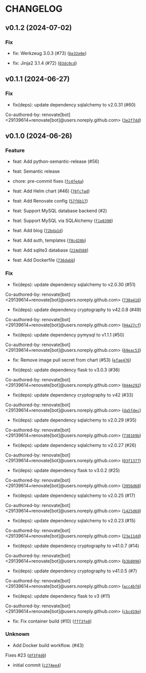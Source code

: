 # CHANGELOG

## v0.1.2 (2024-07-02)

### Fix

* fix: Werkzeug 3.0.3 (#73) ([`6e32e0e`](https://github.com/mrichardson03/flaskr/commit/6e32e0e122b1422002cf308cb5373f16420a19a7))

* fix: Jinja2 3.1.4 (#72) ([`03dc0cd`](https://github.com/mrichardson03/flaskr/commit/03dc0cd637f56b35c18dedc4034e9a5b0fe26dcc))

## v0.1.1 (2024-06-27)

### Fix

* fix(deps): update dependency sqlalchemy to v2.0.31 (#60)

Co-authored-by: renovate[bot] &lt;29139614+renovate[bot]@users.noreply.github.com&gt; ([`3e2f7dd`](https://github.com/mrichardson03/flaskr/commit/3e2f7dd7d3cc68831756c6b3c81341d85a743a5c))

## v0.1.0 (2024-06-26)

### Feature

* feat: Add python-semantic-release (#56)

* feat: Semantic release

* chore: pre-commit fixes ([`fc4fe4a`](https://github.com/mrichardson03/flaskr/commit/fc4fe4a5d8e83b496f21aaffd5e11e301fadfc77))

* feat: Add Helm chart (#46) ([`78fc7ad`](https://github.com/mrichardson03/flaskr/commit/78fc7ade7e3d49fc2474136dff6917f4739d1e88))

* feat: Add Renovate config ([`57f6b17`](https://github.com/mrichardson03/flaskr/commit/57f6b17acb4879fb9ff75007f4b79ae834d0f0e9))

* feat: Support MySQL database backend (#2)

* feat: Support MySQL via SQLAlchemy ([`f1e8390`](https://github.com/mrichardson03/flaskr/commit/f1e83903dcb19b7aaddd6d6c95e93ca44199a03c))

* feat: Add blog ([`72bda1d`](https://github.com/mrichardson03/flaskr/commit/72bda1dc5935aead002f206293021480fe3f0c26))

* feat: Add auth, templates ([`f8cd20b`](https://github.com/mrichardson03/flaskr/commit/f8cd20bc349a9e966f1592cfc655f787091b0486))

* feat: Add sqlite3 database ([`224d588`](https://github.com/mrichardson03/flaskr/commit/224d588fc5f6983be811d42dffecdd442a8d1ac7))

* feat: Add Dockerfile ([`736dabb`](https://github.com/mrichardson03/flaskr/commit/736dabb0942bfe2e75ebae5157e706d884b0e5a7))

### Fix

* fix(deps): update dependency sqlalchemy to v2.0.30 (#51)

Co-authored-by: renovate[bot] &lt;29139614+renovate[bot]@users.noreply.github.com&gt; ([`730a416`](https://github.com/mrichardson03/flaskr/commit/730a416b2d4650cfc2f555b910c26413115073a5))

* fix(deps): update dependency cryptography to v42.0.8 (#49)

Co-authored-by: renovate[bot] &lt;29139614+renovate[bot]@users.noreply.github.com&gt; ([`94a27cf`](https://github.com/mrichardson03/flaskr/commit/94a27cfa1320cfa5541e6b1e1018572b616712f2))

* fix(deps): update dependency pymysql to v1.1.1 (#50)

Co-authored-by: renovate[bot] &lt;29139614+renovate[bot]@users.noreply.github.com&gt; ([`69eac53`](https://github.com/mrichardson03/flaskr/commit/69eac53dc36c354a38e3619c45891b6c407e1afe))

* fix: Remove image pull secret from chart (#53) ([`efae476`](https://github.com/mrichardson03/flaskr/commit/efae47697c5b1a0ad501d80c7571e51a64f9e6d9))

* fix(deps): update dependency flask to v3.0.3 (#36)

Co-authored-by: renovate[bot] &lt;29139614+renovate[bot]@users.noreply.github.com&gt; ([`044e292`](https://github.com/mrichardson03/flaskr/commit/044e292d552d364f27b2b0ff4b0b506c1efb09f3))

* fix(deps): update dependency cryptography to v42 (#33)

Co-authored-by: renovate[bot] &lt;29139614+renovate[bot]@users.noreply.github.com&gt; ([`da5fdec`](https://github.com/mrichardson03/flaskr/commit/da5fdec9f0ec61fd0e92688e23d23999bdf9a2e4))

* fix(deps): update dependency sqlalchemy to v2.0.29 (#35)

Co-authored-by: renovate[bot] &lt;29139614+renovate[bot]@users.noreply.github.com&gt; ([`738169b`](https://github.com/mrichardson03/flaskr/commit/738169bceb382e93e44747cf213cba5b44a3c68d))

* fix(deps): update dependency sqlalchemy to v2.0.27 (#26)

Co-authored-by: renovate[bot] &lt;29139614+renovate[bot]@users.noreply.github.com&gt; ([`03f1377`](https://github.com/mrichardson03/flaskr/commit/03f13777ae924444b50e116ba48b3d3cef05b4c9))

* fix(deps): update dependency flask to v3.0.2 (#25)

Co-authored-by: renovate[bot] &lt;29139614+renovate[bot]@users.noreply.github.com&gt; ([`3956d60`](https://github.com/mrichardson03/flaskr/commit/3956d6019d0ece499070ff83cc1c03c9e27986e8))

* fix(deps): update dependency sqlalchemy to v2.0.25 (#17)

Co-authored-by: renovate[bot] &lt;29139614+renovate[bot]@users.noreply.github.com&gt; ([`1425d69`](https://github.com/mrichardson03/flaskr/commit/1425d690ab9434db719efc3e76d8fc4208cf14c1))

* fix(deps): update dependency sqlalchemy to v2.0.23 (#15)

Co-authored-by: renovate[bot] &lt;29139614+renovate[bot]@users.noreply.github.com&gt; ([`23e11dd`](https://github.com/mrichardson03/flaskr/commit/23e11dd9f7f42977c9e7ae8dd1588811a824beb6))

* fix(deps): update dependency cryptography to v41.0.7 (#14)

Co-authored-by: renovate[bot] &lt;29139614+renovate[bot]@users.noreply.github.com&gt; ([`b3b8096`](https://github.com/mrichardson03/flaskr/commit/b3b8096f9d9110f44e0e04ffb87ffb27f56e6f7b))

* fix(deps): update dependency cryptography to v41.0.5 (#7)

Co-authored-by: renovate[bot] &lt;29139614+renovate[bot]@users.noreply.github.com&gt; ([`acc4bf6`](https://github.com/mrichardson03/flaskr/commit/acc4bf69dc24f72eb8188bacee10d51562c4a822))

* fix(deps): update dependency flask to v3 (#11)

Co-authored-by: renovate[bot] &lt;29139614+renovate[bot]@users.noreply.github.com&gt; ([`cbcd19e`](https://github.com/mrichardson03/flaskr/commit/cbcd19e52426e6a0df8a21fa2783e339c0d5eb0a))

* fix: Fix container build (#10) ([`fff3fe8`](https://github.com/mrichardson03/flaskr/commit/fff3fe8564bdbf495094d8529bee59f1c6a31ee8))

### Unknown

* Add Docker build workflow. (#43)

Fixes #23 ([`df3f4d0`](https://github.com/mrichardson03/flaskr/commit/df3f4d0fe37c15dbaa2e0f61db8034b35d5b6cf2))

* initial commit ([`c274ee4`](https://github.com/mrichardson03/flaskr/commit/c274ee4a441d5ff47b8ae02badafe1b7475ff0f9))
